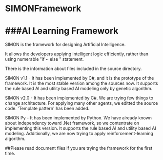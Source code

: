 SIMONFramework
==============

###AI Learning Framework
=====================

SIMON is the framework for designing Artificial Intelligence.

It allows the developers applying intelligent logic efficiently, rather than using numerable "if ~ else " statement.

There is the information about files included in the source directory.

SIMON v1.1 - It has been implemented by C#, and it is the prototype of the framework. It is the most stable version among the sources now.
			 It supports the rule based AI and utility based AI modeling only by genetic algorithm.

SIMON v2.0 - It has been implemented by C#. We are trying few things to change architecture. For applying many other agents, we editted the source code.
			 'Template pattern' has been added.

SIMON Py - It has been implemented by Python. We have already known about independency toward .Net framework, so we contentrate on implementing this version.
		   It supports the rule based AI and utility based AI modeling. Additionally, we are now trying to apply reinforcement-learning algorithm.

		   
##Please read document files if you are trying the framework for the first time.

